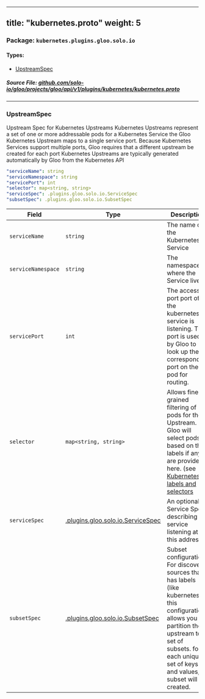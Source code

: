 
---
title: "kubernetes.proto"
weight: 5
---

<!-- Code generated by solo-kit. DO NOT EDIT. -->


### Package: `kubernetes.plugins.gloo.solo.io` 
#### Types:


- [UpstreamSpec](#upstreamspec)
  



##### Source File: [github.com/solo-io/gloo/projects/gloo/api/v1/plugins/kubernetes/kubernetes.proto](https://github.com/solo-io/gloo/blob/master/projects/gloo/api/v1/plugins/kubernetes/kubernetes.proto)





---
### UpstreamSpec

 
Upstream Spec for Kubernetes Upstreams
Kubernetes Upstreams represent a set of one or more addressable pods for a Kubernetes Service
the Gloo Kubernetes Upstream maps to a single service port. Because Kubernetes Services support multiple ports,
Gloo requires that a different upstream be created for each port
Kubernetes Upstreams are typically generated automatically by Gloo from the Kubernetes API

```yaml
"serviceName": string
"serviceNamespace": string
"servicePort": int
"selector": map<string, string>
"serviceSpec": .plugins.gloo.solo.io.ServiceSpec
"subsetSpec": .plugins.gloo.solo.io.SubsetSpec

```

| Field | Type | Description | Default |
| ----- | ---- | ----------- |----------- | 
| `serviceName` | `string` | The name of the Kubernetes Service |  |
| `serviceNamespace` | `string` | The namespace where the Service lives |  |
| `servicePort` | `int` | The access port port of the kubernetes service is listening. This port is used by Gloo to look up the corresponding port on the pod for routing. |  |
| `selector` | `map<string, string>` | Allows finer-grained filtering of pods for the Upstream. Gloo will select pods based on their labels if any are provided here. (see [Kubernetes labels and selectors](https://kubernetes.io/docs/concepts/overview/working-with-objects/labels/) |  |
| `serviceSpec` | [.plugins.gloo.solo.io.ServiceSpec](../../service_spec.proto.sk#servicespec) | An optional Service Spec describing the service listening at this address |  |
| `subsetSpec` | [.plugins.gloo.solo.io.SubsetSpec](../../subset_spec.proto.sk#subsetspec) | Subset configuration. For discovery sources that has labels (like kubernetes). this configuration allows you to partition the upstream to a set of subsets. for each unique set of keys and values, a subset will be created. |  |





<!-- Start of HubSpot Embed Code -->
<script type="text/javascript" id="hs-script-loader" async defer src="//js.hs-scripts.com/5130874.js"></script>
<!-- End of HubSpot Embed Code -->
